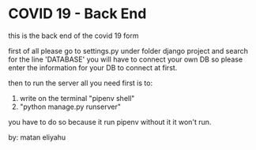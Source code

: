 # COVID 19 - Back End
this is the back end of the covid 19 form

first of all please go to settings.py under folder django project
and search for the line 'DATABASE'
you will have to connect your own DB 
so please enter the information for your DB to connect at first.

then to run the server all you need first is to:
1. write on the terminal "pipenv shell"
2. "python manage.py runserver"

you have to do so because it run pipenv 
without it it won't run.

by: matan eliyahu
